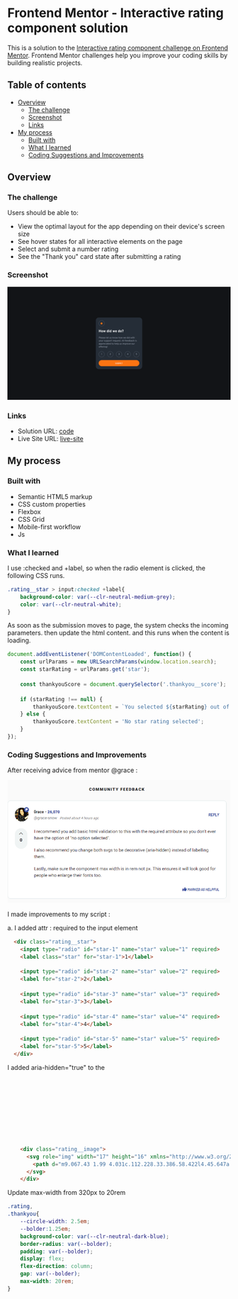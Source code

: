 # Frontend Mentor - Interactive rating component solution

This is a solution to the [Interactive rating component challenge on Frontend Mentor](https://www.frontendmentor.io/challenges/interactive-rating-component-koxpeBUmI). Frontend Mentor challenges help you improve your coding skills by building realistic projects.

## Table of contents

- [Overview](#overview)
  - [The challenge](#the-challenge)
  - [Screenshot](#screenshot)
  - [Links](#links)
- [My process](#my-process)
  - [Built with](#built-with)
  - [What I learned](#what-i-learned)
  - [Coding Suggestions and Improvements](#coding-suggestions-and-improvements)

## Overview

### The challenge

Users should be able to:

- View the optimal layout for the app depending on their device's screen size
- See hover states for all interactive elements on the page
- Select and submit a number rating
- See the "Thank you" card state after submitting a rating

### Screenshot

![screenshot](./screenshot.png)

### Links

- Solution URL: [code](https://github.com/phangtono/Interactive-rating-component)
- Live Site URL: [live-site](https://calm-babka-081fc0.netlify.app/)

## My process

### Built with

- Semantic HTML5 markup
- CSS custom properties
- Flexbox
- CSS Grid
- Mobile-first workflow
- Js

### What I learned

I use :checked and +label, so when the radio element is clicked, the following CSS runs.

```css
.rating__star > input:checked +label{
    background-color: var(--clr-neutral-medium-grey);
    color: var(--clr-neutral-white);
}
```

As soon as the submission moves to page, the system checks the incoming parameters. then update the html content. and this runs when the content is loading.

```js
document.addEventListener('DOMContentLoaded', function() {
    const urlParams = new URLSearchParams(window.location.search);
    const starRating = urlParams.get('star');

    const thankyouScore = document.querySelector('.thankyou__score');

    if (starRating !== null) {
        thankyouScore.textContent = `You selected ${starRating} out of 5`;
    } else {
        thankyouScore.textContent = 'No star rating selected';
    }
});
```
### Coding Suggestions and Improvements

After receiving advice from mentor @grace : 

![screenshot](./grace.png)

I made improvements to my script :

a. I added attr : required to the input element

```html
  <div class="rating__star">
    <input type="radio" id="star-1" name="star" value="1" required>
    <label class="star" for="star-1">1</label>

    <input type="radio" id="star-2" name="star" value="2" required>
    <label for="star-2">2</label>

    <input type="radio" id="star-3" name="star" value="3" required>
    <label for="star-3">3</label>

    <input type="radio" id="star-4" name="star" value="4" required>
    <label for="star-4">4</label>

    <input type="radio" id="star-5" name="star" value="5" required>
    <label for="star-5">5</label>    
  </div>
```
I added aria-hidden="true" to the <svg> 
```html
    <div class="rating__image">
      <svg role="img" width="17" height="16" xmlns="http://www.w3.org/2000/svg" aria-hidden="true">
        <path d="m9.067.43 1.99 4.031c.112.228.33.386.58.422l4.45.647a.772.772 0 0 1 .427 1.316l-3.22 3.138a.773.773 0 0 0-.222.683l.76 4.431a.772.772 0 0 1-1.12.813l-3.98-2.092a.773.773 0 0 0-.718 0l-3.98 2.092a.772.772 0 0 1-1.119-.813l.76-4.431a.77.77 0 0 0-.222-.683L.233 6.846A.772.772 0 0 1 .661 5.53l4.449-.647a.772.772 0 0 0 .58-.422L7.68.43a.774.774 0 0 1 1.387 0Z" fill="#FC7614"/>
      </svg>
    </div>
```
Update max-width from 320px to 20rem
```css
.rating,
.thankyou{
    --circle-width: 2.5em;
    --bolder:1.25em;
    background-color: var(--clr-neutral-dark-blue);
    border-radius: var(--bolder);
    padding: var(--bolder);
    display: flex;
    flex-direction: column;
    gap: var(--bolder);
    max-width: 20rem;
}
```